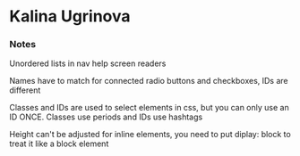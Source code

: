 # Kalina Ugrinova

### Notes

Unordered lists in nav help screen readers

Names have to match for connected radio buttons and checkboxes, IDs are different

Classes and IDs are used to select elements in css, but you can only use an ID ONCE. Classes use periods and IDs use hashtags

Height can't be adjusted for inline elements, you need to put diplay: block to treat it like a block element
